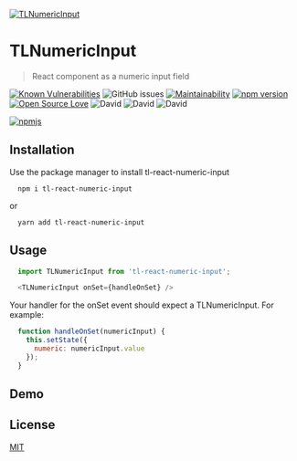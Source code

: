 [![TLNumericInput](https://repository-images.githubusercontent.com/184097031/25e8c000-be37-11e9-9a69-042a652b5cd2)](https://www.npmjs.com/package/tl-react-numeric-input)

# TLNumericInput

> React component as a numeric input field

[![Known Vulnerabilities](https://snyk.io//test/github/MitrophD/tl-react-numeric-input/badge.svg?targetFile=package.json)](https://snyk.io//test/github/MitrophD/tl-react-numeric-input?targetFile=package.json) ![GitHub issues](https://img.shields.io/github/issues/MitrophD/tl-react-numeric-input) [![Maintainability](https://api.codeclimate.com/v1/badges/9f201ce717d730bdc6de/maintainability)](https://codeclimate.com/github/MitrophD/tl-react-numeric-input/maintainability) [![npm version](https://badge.fury.io/js/tl-react-numeric-input.svg)](https://badge.fury.io/js/tl-react-numeric-input) [![Open Source Love](https://badges.frapsoft.com/os/mit/mit.svg?v=102)](https://github.com/MitrophD/tl-react-numeric-input) ![David](https://img.shields.io/david/MitrophD/tl-react-numeric-input) ![David](https://img.shields.io/david/dev/MitrophD/tl-react-numeric-input) ![David](https://img.shields.io/david/peer/MitrophD/tl-react-numeric-input)

[![npmjs](https://nodei.co/npm/tl-react-numeric-input.png?downloads=true&downloadRank=true&stars=true)](https://www.npmjs.com/package/tl-react-numeric-input)

## Installation

Use the package manager to install tl-react-numeric-input

```shell
  npm i tl-react-numeric-input
```
or
```shell
  yarn add tl-react-numeric-input
```

## Usage

```js
  import TLNumericInput from 'tl-react-numeric-input';

  <TLNumericInput onSet={handleOnSet} />
```

Your handler for the onSet event should expect a TLNumericInput. For example:

```js
  function handleOnSet(numericInput) {
    this.setState({
      numeric: numericInput.value
    });
  }
```

## Demo

## License
[MIT](https://choosealicense.com/licenses/mit/)
